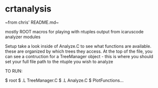 # crtanalysis
~from chris' README.md~

mostly ROOT macros for playing with ntuples output from icaruscode analyzer modules

Setup
  take a look inside of Analyze.C to see what functions are available. these are organized by which trees they access. At the top of the file, you can see a contruction for a TreeManager object - this is where you should set your full file path to the ntuple you wish to analyze

TO RUN:

$ root
$ .L TreeManager.C
$ .L Analyze.C
$ PlotFunctions...
